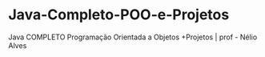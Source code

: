 # Java-Completo-POO-e-Projetos
Java COMPLETO Programação Orientada a Objetos +Projetos | prof - Nélio Alves
